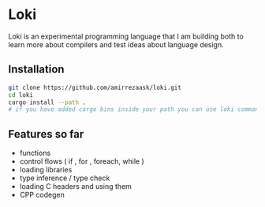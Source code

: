 # Loki

Loki is an experimental programming language that I am building both to learn more about compilers and test ideas about language design.

## Installation

```bash
git clone https://github.com/amirrezaask/loki.git
cd loki
cargo install --path .
# if you have added cargo bins inside your path you can use loki command.
```

## Features so far

- functions
- control flows ( if , for , foreach, while )
- loading libraries
- type inference / type check
- loading C headers and using them
- CPP codegen